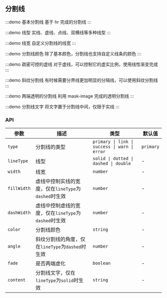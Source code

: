 <!--
 * @Author: 可以清心
 * @Description: 
 * @Date: 2024-02-18 10:50:29
 * @LastEditTime: 2024-02-20 23:05:04
-->
## 分割线

:::demo
基本分割线
基于 hr 完成的分割线
<divider-base></divider-base>
:::

:::demo
线型
实线、虚线、点线、双横线等多种线型
<divider-line></divider-line>
:::

:::demo
线宽
自定义分割线的线宽
<divider-width></divider-width>
:::

:::demo
分割线颜色
除了基本颜色，分割线也支持自定义线条的颜色
<divider-color></divider-color>
:::

:::demo
疏密可控的虚线
对于虚线，可以控制它的虚实比例，使用线性渐变完成
<divider-dashed></divider-dashed>
:::

:::demo
斜纹分割线
有时候需要分界线更加明显的分隔线，可以使用斜纹分割线
<divider-oblique></divider-oblique>
:::

:::demo
两端透明的分割线
利用 mask-image 完成的透明分割线
<divider-transparent></divider-transparent>
:::

:::demo
分割线文字
将文字置于分割线中间，仅限于实线
<divider-text></divider-text>
:::

### API

| 参数     | 描述               | 类型                                    | 默认值 |
| -------- | ----------------- | --------------------------------------- | ------ |
|`type`|分割线的类型|`primary \| link \| success \| warn \| error`|`primary`|
|`lineType`|线型|`solid \| dotted \| dashed \| double`|-|
|`width`|线宽|`number`|-|
|`fillWidth`|虚线中控制实线的宽度，仅在`lineType`为`dashed`时生效|`number`|-|
|`dashWidth`|虚线中控制虚线的宽度，仅在`lineType`为`dashed`时生效|`number`|-|
|`color`|分割线颜色|`string`|-|
|`angle`|斜纹分割线的角度，仅在`lineType`为`dashed`时生效|`number`|-|
|`fade`|是否两端虚化|`boolean`|-|
|`content`|分割线文字，仅在`lineType`为`solid`时生效|`string`|-|
